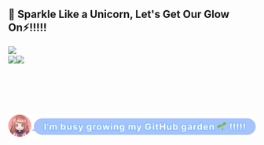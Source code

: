 ## 🦄 Sparkle Like a Unicorn, Let's Get Our Glow On⚡️!!!!!

<div>
  <img width="655px" src="https://github-profile-trophy.vercel.app/?username=tzptzptzptzptzp&row=1&column=7&no-frame=true&no-bg=true" />
</div>

<div style="display:flex;" align="left">
  <img height="120px" src="https://github-readme-stats.vercel.app/api/top-langs/?username=tzptzptzptzptzp&layout=compact&show_icons=true&hide_title=true&hide_border=true&hide=scss,css,html" />
  <img height="120px" src="https://github-readme-stats.vercel.app/api?username=tzptzptzptzptzp&show_icons=true&include_all_commits=true&number_format=long&hide_title=true&hide_border=true&hide=contribs" />
</div>

<div>
  <img width="655px" src="./images/balloon.png" />
</div>

<!--
**tzptzptzptzptzp/tzptzptzptzptzp** is a ✨ _special_ ✨ repository because its `README.md` (this file) appears on your GitHub profile.

Here are some ideas to get you started:

- 🔭 I’m currently working on ...
- 🌱 I’m currently learning ...
- 👯 I’m looking to collaborate on ...
- 🤔 I’m looking for help with ...
- 💬 Ask me about ...
- 📫 How to reach me: ...
- 😄 Pronouns: ...
- ⚡ Fun fact: ...
-->
